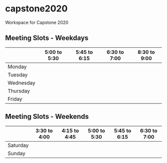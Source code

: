 # capstone2020
Workspace for Capstone 2020


## Meeting Slots - Weekdays

| | 5:00 to 5:30 | 5:45 to 6:15 | 6:30 to 7:00 | 8:30 to 9:00 |
|--|--|--|--|--|
| Monday | | | | |
| Tuesday | | | | |
| Wednesday | | | | |
| Thursday | | | | |
| Friday | | | | |

## Meeting Slots - Weekends
| | 3:30 to 4:00 | 4:15 to 4:45 | 5:00 to 5:30 | 5:45 to 6:15 | 6:30 to 7:00 |
|--|--|--|--|--|--|
| Saturday | | | | | |
| Sunday | | | | | |
